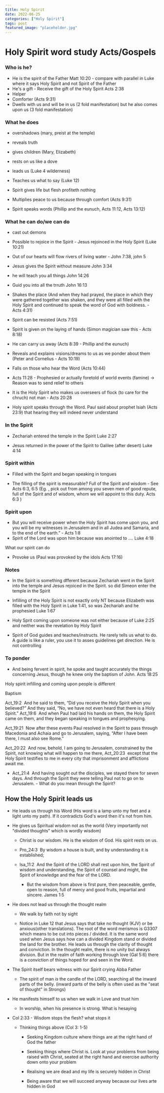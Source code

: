 ```yaml
---
title: Holy Spirit
date: 2022-06-25
categories: ["Holy Spirit"]
tags: post
featured_image: "placeholder.jpg"
---
```


# Holy Spirit word study Acts/Gospels

### Who is he?

- He is the spirit of the Father Matt 10:20  - compare with parallel in Luke where it says Holy Spirit and not Spirit of the Father
- He's a gift - Receive the gift of the Holy Spirit Acts 2:38
- Helper
- Comforter (Acts 9:31)
- Dwells with us and will be in us (2 fold manifestation) but he also comes upon us (3 fold manifestation)

### What he does

- overshadows (mary, preist at the temple)

- reveals truth

- gives children (Mary, Elizabeth)

- rests on us like a dove

- leads us (Luke 4 wilderness)

- Teaches us what to say (Luke 12)

- Spirit gives life but flesh profiteth nothing

- Multiplies peace to us because through comfort (Acts 9:31)

- Spirit speaks words (Phillip and the eunuch, Acts 11:12, Acts 13:12)

### What he can do/we can do

- cast out demons

- Possible to rejoice in the Spirit - Jesus rejoinced in the Holy Spirit (Luke 10:21)

- Out of our hearts will flow rivers of living water - John 7:38, john 5

- Jesus gives the Spirit without measure John 3:34

- he will teach you all things John 14:26

- Guid you into all the trruth John 16:13

- Shakes the place (And when they had prayed, the place in which they were gathered together was shaken, and they were all filled with the Holy Spirit and continued to speak the word of God with boldness. - Acts 4:31)

- Spirit can be resisted (Acts 7:51)

- Spirit is given on the laying of hands (Simon magician saw this - Acts 8:18)

- He can carry us away (Acts 8:39 - Phillip and the eunuch)

- Reveals and explains visions/dreams to us as we ponder about them (Peter and Cornelius - Acts 10:19)

- Falls on those who hear the Word (Acts 10:44)

- Acts 11:28 - Prophesied or actually foretold of world events (famine) -> Reason was to send relief to others

- It is the Holy Spirit who makes us overseers of flock (to care for the chruch) not man - Acts 20:28

- Holy spirit speaks through the Word. Paul said about prophet Isiah (Acts 23:9) that hearing they will indeed never understand

### In the Spirit

- Zechariah entered the temple in the Spirit Luke 2:27

- Jesus returned in the power of the Spirit to Galilee (after desert) Luke 4:14

### Spirit within

- Filled with the Spirit and began speaking in tongues

- The filling of the spirit is measurable? Full of the Spirit and wisdom - See Acts 6:3, 6:5 (Eg. , pick out from among you seven men of good repute, full of the Spirit and of wisdom, whom we will appoint to this duty. Acts 6:3 )

### Spirit upon

- But you will receive power when the Holy Spirit has come upon you, and you will be my witnesses in Jerusalem and in all Judea and Samaria, and to the end of the earth.” - Acts 1:8
- Spirit of the Lord was upon him because was anointed to .... Luke 4:18

What our spirit can do

- Provoke us (Paul was provoked by the idols Acts 17:16)

### Notes

- In the Spirit is something dfferent because Zechariah went in the Spirit into the temple and Jesus rejoiced in the Spirit. so did Simeon enter the temple in the Spirit

- Infilling of the Holy Spirit is not exactly only NT because Elizabeth was filled with the Holy Spirit in Luke 1:41, so was Zechariah and he prophesied Luke 1:67

- Holy Sprit coming upon someone was not either because of Luke 2:25 and neither was the revelation by Holy Spirit 

- Spirit of God guides and teaches/instructs. He rarely tells us what to do. A guide is like a ruler, you use it to asses guidelines get direction. He is not controlling

### To ponder

- And being fervent in spirit, he spoke and taught accurately the things concerning Jesus, though he knew only the baptism of John. Acts 18:25

Holy spirit infilling and coming upon people is different 

Baptism

Act_19:2  And he said to them, “Did you receive the Holy Spirit when you believed?” And they said, “No, we have not even heard that there is a Holy Spirit.”
Act_19:6  And when Paul had laid his hands on them, the Holy Spirit came on them, and they began speaking in tongues and prophesying.

Act_19:21  Now after these events Paul resolved in the Spirit to pass through Macedonia and Achaia and go to Jerusalem, saying, “After I have been there, I must also see Rome.”

Act_20:22  And now, behold, I am going to Jerusalem, constrained by the Spirit, not knowing what will happen to me there,
Act_20:23  except that the Holy Spirit testifies to me in every city that imprisonment and afflictions await me.

- Act_21:4  And having sought out the disciples, we stayed there for seven days. And through the Spirit they were telling Paul not to go on to Jerusalem.  - What do you mean through the Spirit?

## How the Holy Spirit leads us

- He leads us through his Word (His word is a lamp unto my feet and a light unto my path). If it contradicts God's word then it's not from him. 

- He gives us Spiritual wisdom not as the world (Very importantly not "divided thoughts" which is wordly wisdom)
  
  - Christ is our wisdom. He is the wisdom of God. His spirit rests on us.
  
  - Pro_24:3  By wisdom a house is built, and by understanding it is established;
  
  - Isa_11:2  And the Spirit of the LORD shall rest upon him, the Spirit of wisdom and understanding, the Spirit of counsel and might, the Spirit of knowledge and the fear of the LORD.
    
    - But the wisdom from above is first pure, then peaceable, gentle, open to reason, full of mercy and good fruits, impartial and sincere. James 1:5

- He does not lead us through the thought realm
  
  - We walk by faith not by sight
  
  - Notice in Luke 12 that Jesus says that take no thought (KJV) or be anxious(other translations). The root of the word merismos is G3307 which means to be cut into pieces / divided. It is the same word used when Jesus says how can a divided Kingdom stand or divided the land for the brother.
    He leads us through the clarity of thought and conviction. In the thought realm, there is no unity but always division. But in the realm of faith working through love (Gal 5:6) there is a conviction of things hoped for and seen in the Word. 

- The Spirit itself bears witness with our Spirit crying Abba Father
  
  - The spirit of man *is* the candle of the LORD, searching all the inward parts of the belly.  (inward parts of the belly is often used as the "seat of thought" in Strongs)

- He manifests himself to us when we walk in Love and trust him
  
  - In worship, when his presence is strong. What is hesaying

- Col 2:33 - Wisdom stops the flesh? what stops it
  
  - Thinking things above (Col 3: 1-5)
    
    - Seeking Kingdom culture where things are at the right hand of God the father
    
    - Seeking things where Christ is. Look at your problems from being raised with Christ, seated at the right hand and exercise authority down onto your problem
    
    - Realising we are dead and my life is securely hidden in Christ 
    
    - Being aware that we will succeed anyway because our lives arte hidden in God
